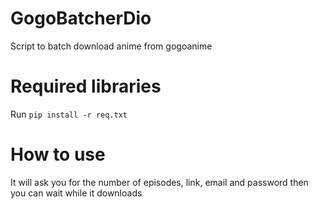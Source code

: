 # GogoBatcherDio
Script to batch download anime from gogoanime
# Required libraries
Run `pip install -r req.txt`
# How to use
It will ask you for the number of episodes, link, email and password then you can wait while it downloads
